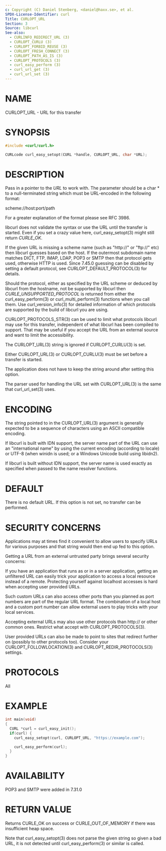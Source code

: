 ```yaml
---
c: Copyright (C) Daniel Stenberg, <daniel@haxx.se>, et al.
SPDX-License-Identifier: curl
Title: CURLOPT_URL
Section: 3
Source: libcurl
See-also:
  - CURLINFO_REDIRECT_URL (3)
  - CURLOPT_CURLU (3)
  - CURLOPT_FORBID_REUSE (3)
  - CURLOPT_FRESH_CONNECT (3)
  - CURLOPT_PATH_AS_IS (3)
  - CURLOPT_PROTOCOLS (3)
  - curl_easy_perform (3)
  - curl_url_get (3)
  - curl_url_set (3)
---
```


# NAME

CURLOPT_URL - URL for this transfer

# SYNOPSIS

~~~c
#include <curl/curl.h>

CURLcode curl_easy_setopt(CURL *handle, CURLOPT_URL, char *URL);
~~~

# DESCRIPTION

Pass in a pointer to the *URL* to work with. The parameter should be a
char * to a null-terminated string which must be URL-encoded in the following
format:

scheme://host:port/path

For a greater explanation of the format please see RFC 3986.

libcurl does not validate the syntax or use the URL until the transfer is
started. Even if you set a crazy value here, curl_easy_setopt(3) might
still return *CURLE_OK*.

If the given URL is missing a scheme name (such as "http://" or "ftp://" etc)
then libcurl guesses based on the host. If the outermost subdomain name
matches DICT, FTP, IMAP, LDAP, POP3 or SMTP then that protocol gets used,
otherwise HTTP is used. Since 7.45.0 guessing can be disabled by setting a
default protocol, see CURLOPT_DEFAULT_PROTOCOL(3) for details.

Should the protocol, either as specified by the URL scheme or deduced by
libcurl from the hostname, not be supported by libcurl then
*CURLE_UNSUPPORTED_PROTOCOL* is returned from either the curl_easy_perform(3)
or curl_multi_perform(3) functions when you call them. Use
curl_version_info(3) for detailed information of which protocols are supported
by the build of libcurl you are using.

CURLOPT_PROTOCOLS_STR(3) can be used to limit what protocols libcurl may
use for this transfer, independent of what libcurl has been compiled to
support. That may be useful if you accept the URL from an external source and
want to limit the accessibility.

The CURLOPT_URL(3) string is ignored if CURLOPT_CURLU(3) is set.

Either CURLOPT_URL(3) or CURLOPT_CURLU(3) must be set before a
transfer is started.

The application does not have to keep the string around after setting this
option.

The parser used for handling the URL set with CURLOPT_URL(3) is the same
that curl_url_set(3) uses.

# ENCODING

The string pointed to in the CURLOPT_URL(3) argument is generally
expected to be a sequence of characters using an ASCII compatible encoding.

If libcurl is built with IDN support, the server name part of the URL can use
an "international name" by using the current encoding (according to locale) or
UTF-8 (when winidn is used; or a Windows Unicode build using libidn2).

If libcurl is built without IDN support, the server name is used exactly as
specified when passed to the name resolver functions.

# DEFAULT

There is no default URL. If this option is not set, no transfer can be
performed.

# SECURITY CONCERNS

Applications may at times find it convenient to allow users to specify URLs
for various purposes and that string would then end up fed to this option.

Getting a URL from an external untrusted party brings several security
concerns:

If you have an application that runs as or in a server application, getting an
unfiltered URL can easily trick your application to access a local resource
instead of a remote. Protecting yourself against localhost accesses is hard
when accepting user provided URLs.

Such custom URLs can also access other ports than you planned as port numbers
are part of the regular URL format. The combination of a local host and a
custom port number can allow external users to play tricks with your local
services.

Accepting external URLs may also use other protocols than http:// or other
common ones. Restrict what accept with CURLOPT_PROTOCOLS(3).

User provided URLs can also be made to point to sites that redirect further on
(possibly to other protocols too). Consider your
CURLOPT_FOLLOWLOCATION(3) and CURLOPT_REDIR_PROTOCOLS(3) settings.

# PROTOCOLS

All

# EXAMPLE

~~~c
int main(void)
{
  CURL *curl = curl_easy_init();
  if(curl) {
    curl_easy_setopt(curl, CURLOPT_URL, "https://example.com");

    curl_easy_perform(curl);
  }
}
~~~

# AVAILABILITY

POP3 and SMTP were added in 7.31.0

# RETURN VALUE

Returns CURLE_OK on success or CURLE_OUT_OF_MEMORY if there was insufficient
heap space.

Note that curl_easy_setopt(3) does not parse the given string so given a
bad URL, it is not detected until curl_easy_perform(3) or similar is
called.
